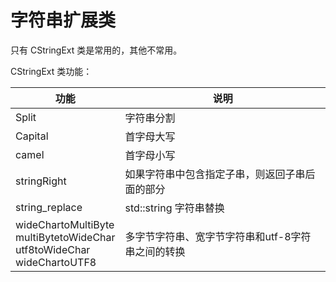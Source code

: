 # 字符串扩展类

只有 CStringExt 类是常用的，其他不常用。

CStringExt 类功能：

功能|说明
----|----
Split|字符串分割
Capital|首字母大写
camel|首字母小写
stringRight|如果字符串中包含指定子串，则返回子串后面的部分
string_replace|std::string 字符串替换
wideChartoMultiByte<br>multiBytetoWideChar<br>utf8toWideChar<br>wideChartoUTF8|多字节字符串、宽字节字符串和utf-8字符串之间的转换
